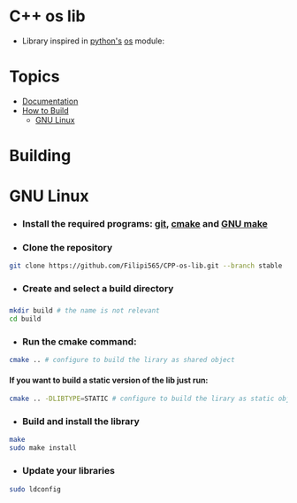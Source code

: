 # C++ os lib

* Library inspired in [python's](https://python.org) [os](https://github.com/python/cpython/blob/3.12/Lib/os.py) module:

# Topics
* <a href="./docs/README.md">Documentation</a>
* <a href="#Building">How to Build</a>
    * [GNU Linux](#Linux)

# Building

<h1 id="Linux">GNU Linux</h2>

* <h3>Install the required programs: <a href="https://git-scm.com/downloads">git</a>, <a href="https://cmake.org/download/">cmake</a> and <a href="https://www.gnu.org/software/make/">GNU make</a><h3>

* <h3>Clone the repository</h3>

```bash
git clone https://github.com/Filipi565/CPP-os-lib.git --branch stable
```

* <h3>Create and select a build directory<h3>

```bash
mkdir build # the name is not relevant
cd build
```

* <h3>Run the cmake command:</h3>

```bash
cmake .. # configure to build the lirary as shared object
```

<h4>If you want to build a static version of the lib just run:</h4>

```bash
cmake .. -DLIBTYPE=STATIC # configure to build the lirary as static object
```

* <h3>Build and install the library</h3>

```bash
make
sudo make install
```

* <h3>Update your libraries</h3>

```bash
sudo ldconfig
```